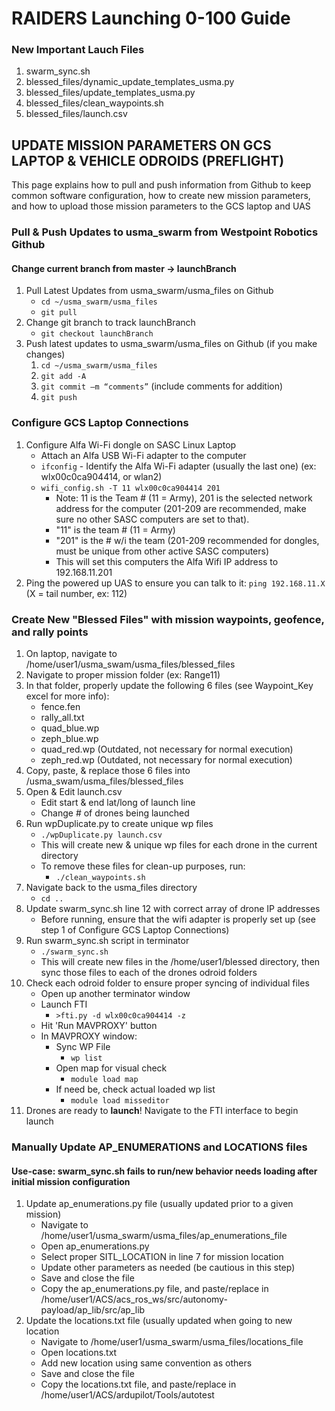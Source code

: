 # RAIDERS Launching 0-100 Guide

### New Important Lauch Files
1. swarm_sync.sh
2. blessed_files/dynamic_update_templates_usma.py
3. blessed_files/update_templates_usma.py
4. blessed_files/clean_waypoints.sh
5. blessed_files/launch.csv

## UPDATE MISSION PARAMETERS ON GCS LAPTOP & VEHICLE ODROIDS (PREFLIGHT)

This page explains how to pull and push information from Github to keep common software configuration, how to create new mission parameters, and how to upload those mission parameters to the GCS laptop and UAS

### Pull & Push Updates to usma_swarm from Westpoint Robotics Github
#### Change current branch from master -> launchBranch
1. Pull Latest Updates from usma_swarm/usma_files on Github
    * `cd ~/usma_swarm/usma_files`
    * `git pull`
2. Change git branch to track launchBranch
    * `git checkout launchBranch`
3. Push latest updates to usma_swarm/usma_files on Github (if you make changes)
    1. `cd ~/usma_swarm/usma_files`
    2. `git add -A`
    3. `git commit –m “comments”` (include comments for addition)
    4. `git push`

### Configure GCS Laptop Connections
1. Configure Alfa Wi-Fi dongle on SASC Linux Laptop  
    * Attach an Alfa USB Wi-Fi adapter to the computer  
    * `ifconfig` - Identify the Alfa Wi-Fi adapter (usually the last one) (ex: wlx00c0ca904414, or wlan2)  
    * `wifi_config.sh -T 11 wlx00c0ca904414 201` 
        * Note: 11 is the Team # (11 = Army), 201 is the selected network address for the computer (201-209 are recommended, make sure no other SASC computers are set to that).     
        * "11" is the team # (11 = Army)    
        * "201" is the # w/i the team (201-209 recommended for dongles, must be unique from other active SASC computers)    
        * This will set this computers the Alfa Wifi IP address to 192.168.11.201
2. Ping the powered up UAS to ensure you can talk to it: `ping 192.168.11.X` (X = tail number, ex: 112)

### Create New "Blessed Files" with mission waypoints, geofence, and rally points
1. On laptop, navigate to /home/user1/usma_swam/usma_files/blessed_files
2. Navigate to proper mission folder (ex: Range11)
3. In that folder, properly update the following 6 files (see Waypoint_Key excel for more info):
    * fence.fen
    * rally_all.txt
    * quad_blue.wp
    * zeph_blue.wp
    * quad_red.wp (Outdated, not necessary for normal execution)
    * zeph_red.wp (Outdated, not necessary for normal execution)
4. Copy, paste, & replace those 6 files into /usma_swam/usma_files/blessed_files
5. Open & Edit launch.csv
    * Edit start & end lat/long of launch line
    * Change # of drones being launched
6. Run wpDuplicate.py to create unique wp files
    * `./wpDuplicate.py launch.csv`
    * This will create new & unique wp files for each drone in the current directory
    * To remove these files for clean-up purposes, run:
        * `./clean_waypoints.sh`
7. Navigate back to the usma_files directory
    * `cd ..`
8. Update swarm_sync.sh line 12 with correct array of drone IP addresses
    * Before running, ensure that the wifi adapter is properly set up (see step 1 of Configure GCS Laptop Connections)
9. Run swarm_sync.sh script in terminator
    * `./swarm_sync.sh`
    * This will create new files in the /home/user1/blessed directory, then sync those files to each of the drones odroid folders
10. Check each odroid folder to ensure proper syncing of individual files
    * Open up another terminator window
    * Launch FTI
        * `>fti.py -d wlx00c0ca904414 -z`
    * Hit 'Run MAVPROXY' button
    * In MAVPROXY window:
        * Sync WP File
            * `wp list`
        * Open map for visual check
            * `module load map`
        * If need be, check actual loaded wp list
            * `module load misseditor`
11. Drones are ready to **launch**! Navigate to the FTI interface to begin launch

### Manually Update AP_ENUMERATIONS and LOCATIONS files
#### Use-case: swarm_sync.sh fails to run/new behavior needs loading after initial mission configuration
1. Update ap_enumerations.py file (usually updated prior to a given mission)
    * Navigate to /home/user1/usma_swarm/usma_files/ap_enumerations_file
    * Open ap_enumerations.py
    * Select proper SITL_LOCATION in line 7 for mission location
    * Update other parameters as needed (be cautious in this step)
    * Save and close the file
    * Copy the ap_enumerations.py file, and paste/replace in /home/user1/ACS/acs_ros_ws/src/autonomy-payload/ap_lib/src/ap_lib
2. Update the locations.txt file (usually updated when going to new location
    * Navigate to /home/user1/usma_swarm/usma_files/locations_file 
    * Open locations.txt    
    * Add new location using same convention as others
    * Save and close the file  
    * Copy the locations.txt file, and paste/replace in /home/user1/ACS/ardupilot/Tools/autotest
